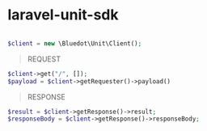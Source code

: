 # laravel-unit-sdk


```php

$client = new \Bluedot\Unit\Client();
```

> REQUEST
```php
$client->get("/", []);
$payload = $client->getRequester()->payload()
```

> RESPONSE
```php
$result = $client->getResponse()->result;
$responseBody = $client->getResponse()->responseBody;
```
